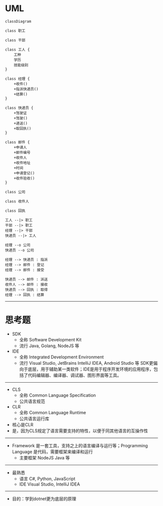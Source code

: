 # UML

```mermaid
classDiagram

class 职工

class 干部

class 工人 {
    工种
    学历
    技能级别
}

class 经理 {
    +收件()
    +指派快递员()
    +结算()
}

class 快递员 {
    +驾驶证
    +驾驶()
    +递送()
    +取回执()
}

class 邮件 {
    +申请人
    +邮件编号
    +收件人
    +收件地址
    +时间
    +申请登记()
    +收件验收()
}

class 公司

class 收件人

class 回执

工人 --|> 职工
干部 --|> 职工
经理 --|> 干部
快递员 --|> 工人

经理 --o 公司
快递员 --o 公司

经理 --> 快递员 : 指派
经理 --> 邮件 : 登记
经理 --> 邮件 : 接受

快递员 --> 邮件 : 派送
收件人 --> 邮件 : 接收
快递员 --> 回执 : 取得
经理 --> 回执 : 结算
```

---

# 思考题

- SDK
  - 全称 Software Development Kit
  - 流行 Java, Golang, NodeJS 等
- IDE
  - 全称 Integrated Development Environment
  - 流行 Visual Studio, JetBrains IntelliJ IDEA, Android Studio 等
SDK更偏向于底层，用于辅助某一类软件；IDE是用于程序开发环境的应用程序，包括了代码编辑器、编译器、调试器、图形界面等工具。

---

- CLS
  - 全称 Common Language Specification
  - 公共语言规范
- CLR
  - 全称 Common Language Runtime
  - 公共语言运行库
- 核心是CLR
- 是，因为CLS规定了语言需要支持的特性，以便于同其他语言的互操作性

---

- Framework 是一套工具，支持之上的语言编译与运行等；Programming Language 是代码，需要框架来编译和运行
  - 主要框架 NodeJS Java 等

---

- 最熟悉
  - 语言 C#, Python, JavaScript
  - IDE  Visual Studio, IntelliJ IDEA

---

- 目的：学到dotnet更为底层的原理
